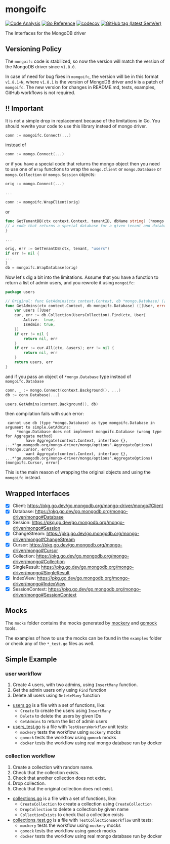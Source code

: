 # mongoifc

[![Code Analysis](https://github.com/sv-tools/mongoifc/actions/workflows/checks.yaml/badge.svg)](https://github.com/sv-tools/mongoifc/actions/workflows/checks.yaml)
[![Go Reference](https://pkg.go.dev/badge/github.com/sv-tools/mongoifc.svg)](https://pkg.go.dev/github.com/sv-tools/mongoifc)
[![codecov](https://codecov.io/gh/sv-tools/mongoifc/branch/main/graph/badge.svg?token=0XVOTDR1CW)](https://codecov.io/gh/sv-tools/mongoifc)
[![GitHub tag (latest SemVer)](https://img.shields.io/github/v/tag/sv-tools/mongoifc?style=flat)](https://github.com/sv-tools/mongoifc/releases)

The Interfaces for the MongoDB driver

## Versioning Policy

The `mongoifc` code is stabilized, so now the version will match the version of the MongoDB driver since `v1.8.0`.

In case of need for bug fixes in `mongoifc`, the version will be in this format `v1.8.1+N`, where `v1.8.1` is the
version of MongoDB driver and `N` is a patch of `mongoifc`. The new version for changes in README.md, tests, examples,
GitHub workflows is not required.

## :bangbang: **Important**

It is not a simple drop in replacement because of the limitations in Go. You should rewrite your code to use this
library instead of mongo driver.

```go
conn := mongoifc.Connect(...)
```

instead of

```go
conn := mongo.Connect(...)
```

or if you have a special code that returns the mongo object then you need to use one of `Wrap` functions to wrap
the `mongo.Client` or `mongo.Database` or `mongo.Collection` or `mongo.Session` objects:

```go
orig := mongo.Connect(...)

...

conn := mongoifc.WrapClient(orig)
```

or

```go
func GetTenantDB(ctx context.Context, tenantID, dbName string) (*mongo.Database, error) {
// a code that returns a special database for a given tenant and database name
}

...

orig, err := GetTenantDB(ctx, tenant, "users")
if err != nil {
...
}
db = mongoifc.WrapDatabase(orig)
```

Now let's dig a bit into the limitations. Assume that you have a function to return a list of admin users, and you
rewrote it using `mongoifc`:

```go
package users

// Original: func GetAdmins(ctx context.Context, db *mongo.Database) ([]*User, error)
func GetAdmins(ctx context.Context, db mongoifc.Database) ([]User, error) {
	var users []User
	cur, err := db.Collection(UsersCollection).Find(ctx, User{
		Active:  true,
		IsAdmin: true,
	})
	if err != nil {
		return nil, err
	}
	if err := cur.All(ctx, &users); err != nil {
		return nil, err
	}
	return users, err
}
```

and if you pass an object of `*mongo.Database` type instead of `mongoifc.Database`

```go
conn, _ := mongo.Connect(context.Background(), ...)
db := conn.Database(...)

users.GetAdmins(context.Background(), db)
```

then compilation fails with such error:

     cannot use db (type *mongo.Database) as type mongoifc.Database in argument to simple.GetAdmins:
         *mongo.Database does not implement mongoifc.Database (wrong type for Aggregate method)
             have Aggregate(context.Context, interface {}, ...*"go.mongodb.org/mongo-driver/mongo/options".AggregateOptions) (*mongo.Cursor, error)
             want Aggregate(context.Context, interface {}, ...*"go.mongodb.org/mongo-driver/mongo/options".AggregateOptions) (mongoifc.Cursor, error)

This is the main reason of wrapping the original objects and using the `mongoifc` instead.

## Wrapped Interfaces

- [x] Client: https://pkg.go.dev/go.mongodb.org/mongo-driver/mongo#Client
- [x] Database: https://pkg.go.dev/go.mongodb.org/mongo-driver/mongo#Database
- [x] Session: https://pkg.go.dev/go.mongodb.org/mongo-driver/mongo#Session
- [x] ChangeStream: https://pkg.go.dev/go.mongodb.org/mongo-driver/mongo#ChangeStream
- [x] Cursor: https://pkg.go.dev/go.mongodb.org/mongo-driver/mongo#Cursor
- [x] Collection: https://pkg.go.dev/go.mongodb.org/mongo-driver/mongo#Collection
- [x] SingleResult: https://pkg.go.dev/go.mongodb.org/mongo-driver/mongo#SingleResult
- [x] IndexView: https://pkg.go.dev/go.mongodb.org/mongo-driver/mongo#IndexView
- [x] SessionContext: https://pkg.go.dev/go.mongodb.org/mongo-driver/mongo#SessionContext

## Mocks

The `mocks` folder contains the mocks generated by [mockery](https://github.com/vektra/mockery)
and [gomock](https://github.com/uber-go/mock) tools.

The examples of how to use the mocks can be found in the `examples` folder or check any of the `*_test.go` files as
well.

## Simple Example

### user workflow
1. Create 4 users, with two admins, using `InsertMany` function.
2. Get the admin users only using `Find` function
3. Delete all users using `DeleteMany` function

* [users.go](https://github.com/sv-tools/mongoifc/blob/main/examples/simple/users.go) is a file with a set of functions, like:
  * `Create` to create the users using `InsertMany`
  * `Delete` to delete the users by given IDs
  * `GetAdmins` to return the list of admin users
* [users_test.go](https://github.com/sv-tools/mongoifc/blob/main/examples/simple/users_test.go) is a file with `TestUsersWorkflow` unit tests:
  * `mockery` tests the workflow using `mockery` mocks
  * `gomock` tests the workflow using `gomock` mocks
  * `docker` tests the workflow using real mongo database run by docker

### collection workflow
1. Create a collection with random name.
2. Check that the collection exists.
3. Check that another collection does not exist.
4. Drop collection.
5. Check that the original collection does not exist.

* [collections.go](https://github.com/sv-tools/mongoifc/blob/main/examples/simple/collections.go) is a file with a set of functions, like:
  * `CreateCollection` to create a collection using `CreateCollection`
  * `DropCollection` to delete a collection by given name
  * `CollectionExists` to check that a collection exists
* [collections_test.go](https://github.com/sv-tools/mongoifc/blob/main/examples/simple/collections_test.go) is a file with `TestCollectionsWorkflow` unit tests:
  * `mockery` tests the workflow using `mockery` mocks
  * `gomock` tests the workflow using `gomock` mocks
  * `docker` tests the workflow using real mongo database run by docker
